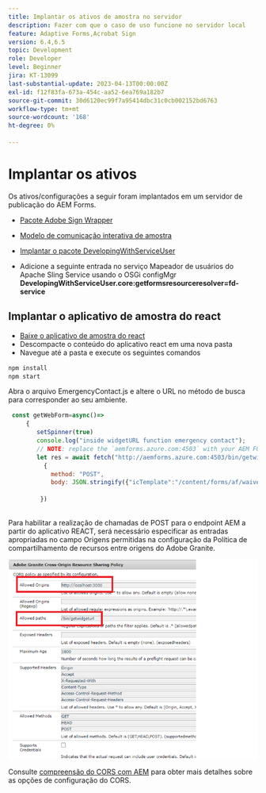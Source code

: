 ```yaml
---
title: Implantar os ativos de amostra no servidor
description: Fazer com que o caso de uso funcione no servidor local
feature: Adaptive Forms,Acrobat Sign
version: 6.4,6.5
topic: Development
role: Developer
level: Beginner
jira: KT-13099
last-substantial-update: 2023-04-13T00:00:00Z
exl-id: f12f83fa-673a-454c-aa52-6ea769a182b7
source-git-commit: 30d6120ec99f7a95414dbc31c0cb002152bd6763
workflow-type: tm+mt
source-wordcount: '168'
ht-degree: 0%

---
```


# Implantar os ativos

Os ativos/configurações a seguir foram implantados em um servidor de publicação do AEM Forms.

* [Pacote Adobe Sign Wrapper](assets/AcrobatSign.core-1.0.0-SNAPSHOT.jar)

* [Modelo de comunicação interativa de amostra](assets/waiver-interactive-communication.zip)
* [Implantar o pacote DevelopingWithServiceUser](https://experienceleague.adobe.com/docs/experience-manager-learn/assets/developingwithserviceuser.zip)
* Adicione a seguinte entrada no serviço Mapeador de usuários do Apache Sling Service usando o OSGi configMgr
  **DevelopingWithServiceUser.core:getformsresourceresolver=fd-service**

## Implantar o aplicativo de amostra do react

* [Baixe o aplicativo de amostra do react](assets/mult-step-form1.zip)
* Descompacte o conteúdo do aplicativo react em uma nova pasta
* Navegue até a pasta e execute os seguintes comandos

```java
npm install
npm start
```

Abra o arquivo EmergencyContact.js e altere o URL no método de busca para corresponder ao seu ambiente.


```javascript
 const getWebForm=async()=>
     {
        setSpinner(true)
        console.log("inside widgetURL function emergency contact");
        // NOTE: replace the `aemforms.azure.com:4503` with your AEM FORM server
        let res = await fetch("http://aemforms.azure.com:4503/bin/getwidgeturl",
          {
            method: "POST",
            body: JSON.stringify({"icTemplate":"/content/forms/af/waiver/waiver/channels/print","waiver":formData})
                     
         })
 
```

Para habilitar a realização de chamadas de POST para o endpoint AEM a partir do aplicativo REACT, será necessário especificar as entradas apropriadas no campo Origens permitidas na configuração da Política de compartilhamento de recursos entre origens do Adobe Granite.

![configuração de cors](assets/cors-settings.png)

Consulte [compreensão do CORS com AEM](https://experienceleague.adobe.com/docs/experience-manager-learn/foundation/security/understand-cross-origin-resource-sharing.html) para obter mais detalhes sobre as opções de configuração do CORS.

